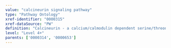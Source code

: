 ```yaml
---
value: "calcineurin signaling pathway"
type: "Pathway Ontology"
xref-identifier: "0000315"
xref-dataSource: "PW"
definition: "Calcineurin - a calcium/calmodulin dependent serine/threonine phosphatase - plays important regulatory roles in cardiac muscle growth and differentiation, memory processes and apoptosis."
level: "Level 4+"
parents: ['0000314', '0000653']
---
```

